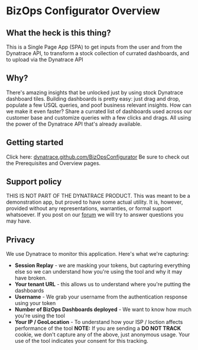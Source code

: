 # BizOps Configurator Overview
## What the heck is this thing?
This is a Single Page App (SPA) to get inputs from the user and from the Dynatrace API, to transform a stock collection of currated dashboards, and to upload via the Dynatrace API

## Why?
There's amazing insights that be unlocked just by using stock Dynatrace dashboard tiles. Building dashboards is pretty easy: just drag and drop, populate a few USQL queries, and poof business relevant insights. How can we make it even faster? Share a currated list of dashboards used across our customer base and customize queries with a few clicks and drags. All using the power of the Dynatrace API that's already available.

## Getting started
Click here: [dynatrace.github.com/BizOpsConfigurator](https://dynatrace.github.com/BizOpsConfigurator)
Be sure to check out the Prerequisites and Overview pages.

## Support policy
THIS IS NOT PART OF THE DYNATRACE PRODUCT. This was meant to be a demonstration app, but proved to have some actual utility. It is, however, provided without any representations, warranties, or formal support whatsoever. If you post on our [forum](https://answers.dynatrace.com/spaces/482/dynatrace-open-qa/kbentry/236940/bizops-configurator-comments-and-news.html) we will try to answer questions you may have.

## Privacy
We use Dynatrace to monitor this application. Here's what we're capturing:
-  **Session Replay** - we are masking your tokens, but capturing everything else so we can understand how you're using the tool and why it may have broken.
-  **Your tenant URL** - this allows us to understand where you're putting the dashboards
-  **Username** - We grab your username from the authentication response using your token
-  **Number of BizOps Dashboards deployed** - We want to know how much you're using the tool
-  **Your IP / GeoLocation** - To understand how your ISP / loction affects performance of the tool
**NOTE:** If you are sending a **DO NOT TRACK** cookie, we don't capture any of the above, just anonymous usage. Your use of the tool indicates your consent for this tracking.
